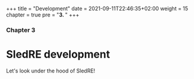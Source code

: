 +++
title = "Development"
date = 2021-09-11T22:46:35+02:00
weight = 15
chapter = true
pre = "<b>3. </b>"
+++

### Chapter 3

# SledRE development

Let's look under the hood of SledRE!